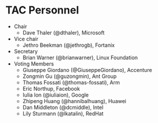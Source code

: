 # TAC Personnel

* Chair
   * Dave Thaler (@dthaler), Microsoft
* Vice chair
   * Jethro Beekman (@jethrogb), Fortanix
* Secretary
   * Brian Warner (@brianwarner), Linux Foundation
* Voting Members
   * Giuseppe Giordano (@GiuseppeGiordano), Accenture
   * Zongmin Gu (@guzongmin), Ant Group
   * Thomas Fossati (@thomas-fossati), Arm
   * Eric Northup, Facebook
   * Iulia Ion (@iuliaion), Google
   * Zhipeng Huang (@hannibalhuang), Huawei
   * Dan Middleton (@dcmiddle), Intel
   * Lily Sturmann (@lkatalin), RedHat
